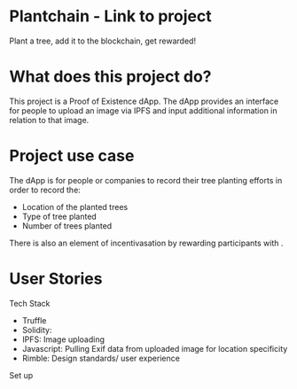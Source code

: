# Plantchain - Link to project
Plant a tree, add it to the blockchain, get rewarded!

# What does this project do?
This project is a Proof of Existence dApp. The dApp provides an interface for people to upload an image via IPFS and input additional information in relation to that image. 

# Project use case
The dApp is for people or companies to record their tree planting efforts in order to record the:
- Location of the planted trees
- Type of tree planted
- Number of trees planted

There is also an element of incentivasation by rewarding participants with <link rel="https://en.wikipedia.org/wiki/Carbon_credit" carbon credits>.

# User Stories

Tech Stack 
* Truffle
* Solidity: 
* IPFS: Image uploading
* Javascript: Pulling Exif data from uploaded image for location specificity
* Rimble: Design standards/ user experience

Set up 

